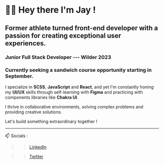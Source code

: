 # 👋🏾 Hey there I'm Jay ! 

## Former athlete turned **front-end developer** with a passion for creating exceptional user experiences. 

### Junior Full Stack Developer --- Wilder 2023

### Currently seeking a **sandwich course** opportunity starting in September.

I specialize in **SCSS**, **JavaScript** and **React**, and yet I'm constantly honing my **UI/UX** skills through self-learning with **Figma** and practicing with components libraries like **Chakra UI**.

I thrive in collaborative environments, solving complex problems and providing creative solutions. 

Let's build something extraordinary together !

***

📫 Socials :

>> [LinkedIn](https://www.linkedin.com/in/jayson-delion/)

>> [Twitter](https://twitter.com/jayson_delion) 
